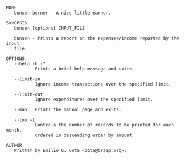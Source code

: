     NAME
       bunsen burner - A nice little earner.

    SYNOPSIS
       bunsen [options] INPUT_FILE

       bunsen - Prints a report on the expenses/income reported by the input
       file.

    OPTIONS
       --help -h -?
               Prints a brief help message and exits.

       --limit-in
               Ignore income transactions over the specified limit.

       --limit-out
               Ignore expenditures over the specified limit.

       --man   Prints the manual page and exits.

       --top -t
               Controls the number of records to be printed for each month,
               ordered in descending order by amount.

    AUTHOR
       Written by Emilio G. Cota <cota@braap.org>.
